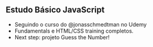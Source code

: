## Estudo Básico JavaScript

- Seguindo o curso do @jonasschmedtman no Udemy
- Fundamentals e HTML/CSS training completos.
- Next step: projeto Guess the Number!

